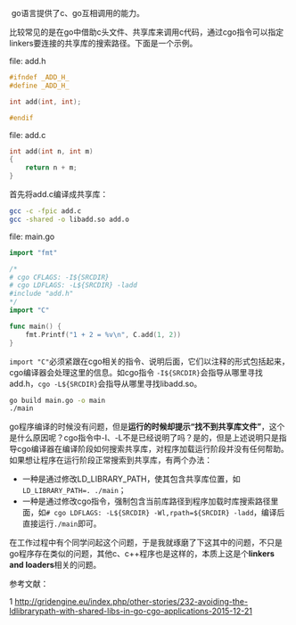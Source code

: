 ​	go语言提供了c、go互相调用的能力。

比较常见的是在go中借助c头文件、共享库来调用c代码，通过cgo指令可以指定linkers要连接的共享库的搜索路径。下面是一个示例。

file: add.h

```c
#ifndef _ADD_H_
#define _ADD_H_

int add(int, int);

#endif
```

file: add.c

```c
int add(int n, int m)
{
    return n + m;
}
```

首先将add.c编译成共享库：

```bash
gcc -c -fpic add.c
gcc -shared -o libadd.so add.o
```

file: main.go

```go
import "fmt"

/*
# cgo CFLAGS: -I${SRCDIR}
# cgo LDFLAGS: -L${SRCDIR} -ladd
#include "add.h"
*/
import "C"

func main() {
    fmt.Printf("1 + 2 = %v\n", C.add(1, 2))
}
```

`import "C"`必须紧跟在cgo相关的指令、说明后面，它们以注释的形式包括起来，cgo编译器会处理这里的信息。如cgo指令 `-I${SRCDIR}`会指导从哪里寻找add.h，`cgo -L${SRCDIR}`会指导从哪里寻找libadd.so。

```bash
go build main.go -o main
./main
```

go程序编译的时候没有问题，但是**运行的时候却提示“找不到共享库文件”**，这个是什么原因呢？cgo指令中-I、-L不是已经说明了吗？是的，但是上述说明只是指导cgo编译器在编译阶段如何搜索共享库，对程序加载运行阶段并没有任何帮助。如果想让程序在运行阶段正常搜索到共享库，有两个办法：

- 一种是通过修改LD_LIBRARY_PATH，使其包含共享库位置，如`LD_LIBRARY_PATH=. ./main`；
- 一种是通过修改cgo指令，强制包含当前库路径到程序加载时库搜索路径里面，如`# cgo LDFLAGS: -L${SRCDIR} -Wl,rpath=${SRCDIR} -ladd`，编译后直接运行`./main`即可。

在工作过程中有个同学问起这个问题，于是我就琢磨了下这其中的问题，不只是go程序存在类似的问题，其他c、c++程序也是这样的，本质上这是个**linkers and loaders**相关的问题。

参考文献：

1 http://gridengine.eu/index.php/other-stories/232-avoiding-the-ldlibrarypath-with-shared-libs-in-go-cgo-applications-2015-12-21